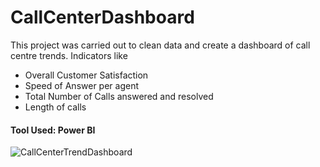 # CallCenterDashboard
This project was carried out to clean data and create a dashboard of call centre trends. Indicators like 
  - Overall Customer Satisfaction
  - Speed of Answer per agent
  - Total Number of Calls answered and resolved
  - Length of calls
#### Tool Used: Power BI 

![CallCenterTrendDashboard](https://github.com/BossLadyZ/CallCenterDashboard/assets/61926118/de21feb9-e7df-4ec9-8789-6906257bba05)
